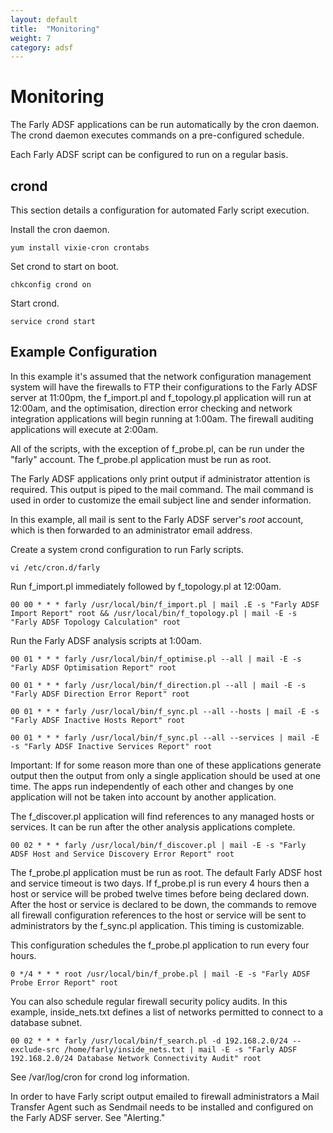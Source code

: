 ```yaml
---
layout: default
title:  "Monitoring"
weight: 7
category: adsf
---
```


# Monitoring

The Farly ADSF applications can be run automatically by the cron daemon. The crond daemon executes commands on a pre-configured schedule.

Each Farly ADSF script can be configured to run on a regular basis.

## crond

This section details a configuration for automated Farly script execution.

Install the cron daemon.

    yum install vixie-cron crontabs

Set crond to start on boot.

    chkconfig crond on

Start crond.

    service crond start

## Example Configuration

In this example it's assumed that the network configuration management system will have the firewalls to FTP their configurations to the Farly ADSF server at 11:00pm, the f_import.pl and f_topology.pl application will run at 12:00am, and the optimisation, direction error checking and network integration applications will begin running at 1:00am. The firewall auditing applications will execute at 2:00am.

All of the scripts, with the exception of f_probe.pl, can be run under the "farly" account. The f_probe.pl application must be run as root.

The Farly ADSF applications only print output if administrator attention is required. This output is piped to the mail command. The mail command is used in order to customize the email subject line and sender information.

In this example, all mail is sent to the Farly ADSF server's *root* account, which is then forwarded to an administrator email address.

Create a system crond configuration to run Farly scripts.

    vi /etc/cron.d/farly

Run f_import.pl immediately followed by f_topology.pl at 12:00am.

    00 00 * * * farly /usr/local/bin/f_import.pl | mail .E -s "Farly ADSF Import Report" root && /usr/local/bin/f_topology.pl | mail -E -s "Farly ADSF Topology Calculation" root

Run the Farly ADSF analysis scripts at 1:00am.

    00 01 * * * farly /usr/local/bin/f_optimise.pl --all | mail -E -s "Farly ADSF Optimisation Report" root
    
    00 01 * * * farly /usr/local/bin/f_direction.pl --all | mail -E -s "Farly ADSF Direction Error Report" root
    
    00 01 * * * farly /usr/local/bin/f_sync.pl --all --hosts | mail -E -s "Farly ADSF Inactive Hosts Report" root
    
    00 01 * * * farly /usr/local/bin/f_sync.pl --all --services | mail -E -s "Farly ADSF Inactive Services Report" root

<p class="text-danger">Important: If for some reason more than one of these applications generate output then the output from only a single application should be used at one time. The apps run independently of each other and changes by one application will not be taken into account by another application.</p>

The f_discover.pl application will find references to any managed hosts or services. It can be run after the other analysis applications complete.

    00 02 * * * farly /usr/local/bin/f_discover.pl | mail -E -s "Farly ADSF Host and Service Discovery Error Report" root

The f_probe.pl application must be run as root. The default Farly ADSF host and service timeout is two days. If f_probe.pl is run every 4 hours then a host or service will be probed twelve times before being declared down. After the host or service is declared to be down, the commands to remove all firewall configuration references to the host or service will be sent to administrators by the f_sync.pl application. This timing is customizable.

This configuration schedules the f_probe.pl application to run every four hours.

    0 */4 * * * root /usr/local/bin/f_probe.pl | mail -E -s "Farly ADSF Probe Error Report" root

You can also schedule regular firewall security policy audits. In this example, inside_nets.txt defines a list of networks permitted to connect to a database subnet.

    00 02 * * * farly /usr/local/bin/f_search.pl -d 192.168.2.0/24 --exclude-src /home/farly/inside_nets.txt | mail -E -s "Farly ADSF 192.168.2.0/24 Database Network Connectivity Audit" root

See /var/log/cron for crond log information.

In order to have Farly script output emailed to firewall administrators a Mail Transfer Agent such as Sendmail needs to be installed and configured on the Farly ADSF server. See "Alerting."

